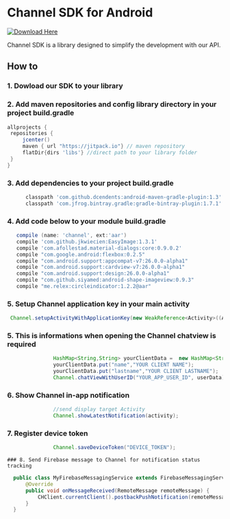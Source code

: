 # Channel SDK for Android

[ ![Download Here]() ](https://s3-us-west-2.amazonaws.com/co.getchannel.builds/android-sdk/channel.aar)

 Channel SDK is a library designed to simplify the development with our API.
 
 ## How to
 
 ### 1. Dowload our SDK to your library 
 
 ### 2. Add maven repositories and config library directory in your project build.gradle 
   ```gradle
allprojects {
    repositories {
        jcenter()
        maven { url "https://jitpack.io"} // maven repository
        flatDir{dirs 'libs'} //direct path to your library folder
    }
}
```

 ### 3. Add dependencies to your project build.gradle
  ```gradle
        classpath 'com.github.dcendents:android-maven-gradle-plugin:1.3'
        classpath 'com.jfrog.bintray.gradle:gradle-bintray-plugin:1.7.1'
```

### 4. Add code below to your module build.gradle
 ```gradle
    compile (name: 'channel', ext:'aar')
    compile 'com.github.jkwiecien:EasyImage:1.3.1'
    compile 'com.afollestad.material-dialogs:core:0.9.0.2'
    compile "com.google.android:flexbox:0.2.5"
    compile "com.android.support:appcompat-v7:26.0.0-alpha1"
    compile "com.android.support:cardview-v7:26.0.0-alpha1"
    compile "com.android.support:design:26.0.0-alpha1"
    compile "com.github.siyamed:android-shape-imageview:0.9.3"
    compile "me.relex:circleindicator:1.2.2@aar"
```

### 5. Setup Channel application key in your main activity
 ```java
  Channel.setupActivityWithApplicationKey(new WeakReference<Activity>((Activity)this),"YOUR_APPLICAION_KEY");
 ```
 
 ### 5. This is informations when opening the Channel chatview is required
 ```java
                HashMap<String,String> yourClientData =  new HashMap<String,String>();
                yourClientData.put("name","YOUR CLIENT NAME");
                yourClientData.put("lastname","YOUR CLIENT LASTNAME");
                Channel.chatViewWithUserID("YOUR_APP_USER_ID", userData);
 ```
 
  ### 6. Show Channel in-app notification
 ```java
                //send display target Activity
                Channel.showLatestNotification(activity);
 ```
 
   ### 7. Register device token 
 ```java
                Channel.saveDeviceToken("DEVICE_TOKEN");
 ```
 
    ### 8. Send Firebase message to Channel for notification status tracking 
 ```java
   public class MyFirebaseMessagingService extends FirebaseMessagingService {
       @Override
       public void onMessageReceived(RemoteMessage remoteMessage) {
           CHClient.currentClient().postbackPushNotification(remoteMessage.getData());
       }
   }
 ```
 
 

